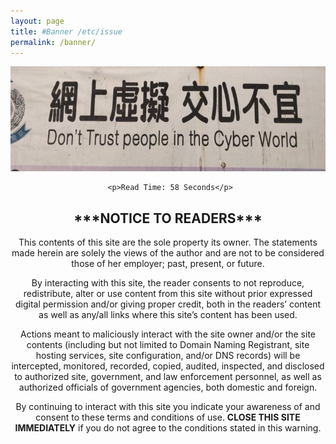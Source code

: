 ```yaml
---
layout: page
title: #Banner /etc/issue
permalink: /banner/
---
```


  <center><img src="/images/donttrustcyber2.jpeg"></center>
 
   <div style="text-align: center;">
  
     <p>Read Time: 58 Seconds</p>
<article class="post detailed">
  <center><h1>***NOTICE TO READERS***</h1></center>

<p>This contents of this site are the sole property its owner.  The statements made
herein are solely the views of the author and are not to be considered those of
her employer; past, present, or future.</p>

<p>By interacting with this site, the reader consents to not reproduce, redistribute,
alter or use content from this site without prior expressed digital permission and/or
giving proper credit, both in the readers’ content as well as any/all links where
this site’s content has been used.</p>

<p>Actions meant to maliciously interact with the site owner and/or the site contents
(including but not limited to Domain Naming Registrant, site hosting services, site
configuration, and/or DNS records) will be intercepted, monitored, recorded, copied,
audited, inspected, and disclosed to authorized site, government, and law
enforcement personnel, as well as authorized officials of government
agencies, both domestic and foreign.</p>

<p>By continuing to interact with this site you indicate your awareness of and consent
to these terms and conditions of use. <strong>CLOSE THIS SITE IMMEDIATELY</strong> if you do not
agree to the conditions stated in this warning.</p>
